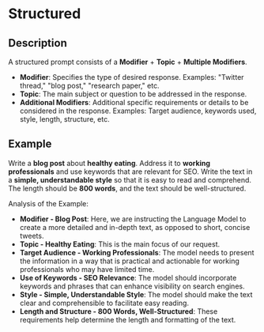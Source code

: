 # Structured

## Description

A structured prompt consists of a **Modifier** + **Topic** + **Multiple Modifiers**.

- **Modifier**: Specifies the type of desired response. Examples: "Twitter thread," "blog post," "research paper," etc.
- **Topic**: The main subject or question to be addressed in the response.
- **Additional Modifiers**: Additional specific requirements or details to be considered in the response. Examples: Target audience, keywords used, style, length, structure, etc.

## Example

Write a **blog post** about **healthy eating**. Address it to **working professionals** and use keywords that are relevant for SEO. Write the text in a **simple, understandable style** so that it is easy to read and comprehend. The length should be **800 words**, and the text should be well-structured.

Analysis of the Example:

- **Modifier - Blog Post**: Here, we are instructing the Language Model to create a more detailed and in-depth text, as opposed to short, concise tweets.
- **Topic - Healthy Eating**: This is the main focus of our request.
- **Target Audience - Working Professionals**: The model needs to present the information in a way that is practical and actionable for working professionals who may have limited time.
- **Use of Keywords - SEO Relevance**: The model should incorporate keywords and phrases that can enhance visibility on search engines.
- **Style - Simple, Understandable Style**: The model should make the text clear and comprehensible to facilitate easy reading.
- **Length and Structure - 800 Words, Well-Structured**: These requirements help determine the length and formatting of the text.
